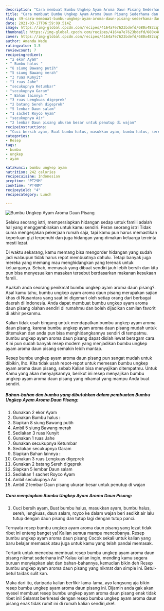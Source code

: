 ```yaml
---
description: "Cara membuat Bumbu Ungkep Ayam Aroma Daun Pisang Sederhana dan Mudah Dibuat"
title: "Cara membuat Bumbu Ungkep Ayam Aroma Daun Pisang Sederhana dan Mudah Dibuat"
slug: 49-cara-membuat-bumbu-ungkep-ayam-aroma-daun-pisang-sederhana-dan-mudah-dibuat
date: 2021-03-17T06:59:09.514Z
image: https://img-global.cpcdn.com/recipes/4164a7e7623bdefd/680x482cq70/bumbu-ungkep-ayam-aroma-daun-pisang-foto-resep-utama.jpg
thumbnail: https://img-global.cpcdn.com/recipes/4164a7e7623bdefd/680x482cq70/bumbu-ungkep-ayam-aroma-daun-pisang-foto-resep-utama.jpg
cover: https://img-global.cpcdn.com/recipes/4164a7e7623bdefd/680x482cq70/bumbu-ungkep-ayam-aroma-daun-pisang-foto-resep-utama.jpg
author: Amanda Wade
ratingvalue: 3.5
reviewcount: 7
recipeingredient:
- "2 ekor Ayam"
- " Bumbu halus "
- "8 siung Bawang putih"
- "5 siung Bawang merah"
- "3 ruas Kunyit"
- "1 ruas Jahe"
- "secukupnya Ketumbar"
- "secukupnya Garam"
- " Bahan lainnya "
- "3 ruas Lengkuas digeprek"
- "2 batang Sereh digeprek"
- "5 lembar Daun salam"
- "1 sachet Royco Ayam"
- "secukupnya Air"
- "2 lembar Daun pisang ukuran besar untuk penutup di wajan"
recipeinstructions:
- "Cuci bersih ayam, Buat bumbu halus, masukkan ayam, bumbu halus, sereh, lengkuas, daun salam, royco ke dalam wajan beri sedikit air lalu tutup dengan daun pisang dan tutup lagi dengan tutup panci."
categories:
- Resep
tags:
- bumbu
- ungkep
- ayam

katakunci: bumbu ungkep ayam 
nutrition: 242 calories
recipecuisine: Indonesian
preptime: "PT29M"
cooktime: "PT40M"
recipeyield: "4"
recipecategory: Lunch

---
```



![Bumbu Ungkep Ayam Aroma Daun Pisang](https://img-global.cpcdn.com/recipes/4164a7e7623bdefd/680x482cq70/bumbu-ungkep-ayam-aroma-daun-pisang-foto-resep-utama.jpg)

Selaku seorang istri, mempersiapkan hidangan sedap untuk famili adalah hal yang menggembirakan untuk kamu sendiri. Peran seorang istri Tidak cuma mengerjakan pekerjaan rumah saja, tapi kamu pun harus memastikan keperluan gizi terpenuhi dan juga hidangan yang dimakan keluarga tercinta mesti lezat.

Di waktu  sekarang, kamu memang bisa mengorder hidangan yang sudah jadi walaupun tidak harus repot membuatnya dahulu. Tetapi banyak juga mereka yang memang mau menghidangkan yang terenak untuk keluarganya. Sebab, memasak yang dibuat sendiri jauh lebih bersih dan kita pun bisa menyesuaikan masakan tersebut berdasarkan makanan kesukaan famili. 



Apakah anda seorang penikmat bumbu ungkep ayam aroma daun pisang?. Asal kamu tahu, bumbu ungkep ayam aroma daun pisang merupakan sajian khas di Nusantara yang saat ini digemari oleh setiap orang dari berbagai daerah di Indonesia. Anda dapat membuat bumbu ungkep ayam aroma daun pisang olahan sendiri di rumahmu dan boleh dijadikan camilan favorit di akhir pekanmu.

Kalian tidak usah bingung untuk mendapatkan bumbu ungkep ayam aroma daun pisang, karena bumbu ungkep ayam aroma daun pisang mudah untuk ditemukan dan anda pun bisa menghidangkannya sendiri di tempatmu. bumbu ungkep ayam aroma daun pisang dapat diolah lewat beragam cara. Kini pun sudah banyak resep modern yang menjadikan bumbu ungkep ayam aroma daun pisang semakin lebih mantap.

Resep bumbu ungkep ayam aroma daun pisang pun sangat mudah untuk dibikin, lho. Kita tidak usah repot-repot untuk memesan bumbu ungkep ayam aroma daun pisang, sebab Kalian bisa menyajikan ditempatmu. Untuk Kamu yang akan menyajikannya, berikut ini resep menyajikan bumbu ungkep ayam aroma daun pisang yang nikamat yang mampu Anda buat sendiri.

<!--inarticleads1-->

##### Bahan-bahan dan bumbu yang dibutuhkan dalam pembuatan Bumbu Ungkep Ayam Aroma Daun Pisang:

1. Gunakan 2 ekor Ayam
1. Gunakan  Bumbu halus :
1. Siapkan 8 siung Bawang putih
1. Ambil 5 siung Bawang merah
1. Sediakan 3 ruas Kunyit
1. Gunakan 1 ruas Jahe
1. Gunakan secukupnya Ketumbar
1. Sediakan secukupnya Garam
1. Siapkan  Bahan lainnya :
1. Gunakan 3 ruas Lengkuas digeprek
1. Gunakan 2 batang Sereh digeprek
1. Siapkan 5 lembar Daun salam
1. Sediakan 1 sachet Royco Ayam
1. Ambil secukupnya Air
1. Ambil 2 lembar Daun pisang ukuran besar untuk penutup di wajan




<!--inarticleads2-->

##### Cara menyiapkan Bumbu Ungkep Ayam Aroma Daun Pisang:

1. Cuci bersih ayam, Buat bumbu halus, masukkan ayam, bumbu halus, sereh, lengkuas, daun salam, royco ke dalam wajan beri sedikit air lalu tutup dengan daun pisang dan tutup lagi dengan tutup panci.




Ternyata resep bumbu ungkep ayam aroma daun pisang yang lezat tidak ribet ini enteng banget ya! Kalian semua mampu mencobanya. Resep bumbu ungkep ayam aroma daun pisang Cocok sekali untuk kalian yang baru belajar memasak atau juga untuk kamu yang telah pandai memasak.

Tertarik untuk mencoba membuat resep bumbu ungkep ayam aroma daun pisang nikmat sederhana ini? Kalau kalian ingin, mending kamu segera buruan menyiapkan alat dan bahan-bahannya, kemudian bikin deh Resep bumbu ungkep ayam aroma daun pisang yang nikmat dan simple ini. Betul-betul taidak sulit kan. 

Maka dari itu, daripada kalian berfikir lama-lama, ayo langsung aja bikin resep bumbu ungkep ayam aroma daun pisang ini. Dijamin anda gak akan nyesel membuat resep bumbu ungkep ayam aroma daun pisang enak tidak ribet ini! Selamat berkreasi dengan resep bumbu ungkep ayam aroma daun pisang enak tidak rumit ini di rumah kalian sendiri,oke!.

